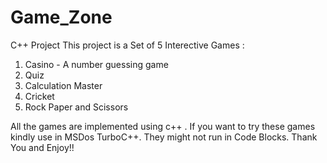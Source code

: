 # Game_Zone
C++ Project
This project is a Set of 5 Interective Games :
  1. Casino - A number guessing game
  2. Quiz
  3. Calculation Master
  4. Cricket
  5. Rock Paper and Scissors

All the games are implemented using c++ . If you want to try these games kindly use in MSDos TurboC++. 
They might not run in Code Blocks.
Thank You and Enjoy!!
